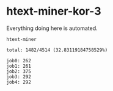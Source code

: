 # htext-miner-kor-3

Everything doing here is automated.

```
htext-miner

total: 1482/4514 (32.83119184758529%)

job0: 262
job1: 261
job2: 375
job3: 292
job4: 292
```